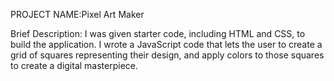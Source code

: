 PROJECT NAME:Pixel Art Maker

Brief Description: I was given starter code, including HTML and CSS, to build the application. I wrote a JavaScript code that lets the user to create a grid of squares representing their design, and apply colors to those squares to create a digital masterpiece.



